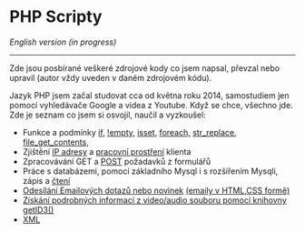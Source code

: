 <h1>PHP Scripty</h1>
<i>English version (in progress)</i>
<hr>
<p>Zde jsou posbírané veškeré zdrojové kody co jsem napsal, převzal nebo upravil (autor vždy uveden v daném zdrojovém kódu).</p>
<p>Jazyk PHP jsem začal studovat cca od května roku 2014, samostudiem jen pomocí vyhledávače Google a videa z Youtube. Když se chce, všechno jde. Zde je seznam co jsem si osvojil, naučil a vyzkoušel:</p>
<ul>
    <li>Funkce a podmínky <a href="">if,</a> <a href="">!empty,</a> <a href="">isset,</a> <a href="">foreach,</a> <a href="">str_replace,</a> <a href="">file_get_contents,</a> </li>
    <li>Zjištění <a href="">IP adresy</a> a <a href="">pracovní prostření</a> klienta</li>
    <li>Zpracovávání GET a <a href="">POST</a> požadavků z formulářů</li>
    <li>Práce s databázemi, pomocí základního Mysql i s rozšířením Mysqli, zápis a <a href="">čtení</a></li>
    <li><a href="">Odesílání Emailových dotazů nebo novinek</a> <a href="">(emaily v HTML,CSS formě)</a></li>
    <li><a href="">Získání podrobných informací z video/audio souboru pomocí knihovny getID3()</a></li>
    <li><a href="">XML</a></li>
</ul>